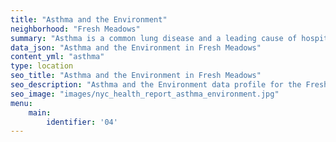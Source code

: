 ```yaml
---
title: "Asthma and the Environment"
neighborhood: "Fresh Meadows"
summary: "Asthma is a common lung disease and a leading cause of hospitalizations for children under 15 years old. This report provides a summary of asthma indicators by neighborhood. It also describes housing and neighborhood characteristics that can make asthma worse."
data_json: "Asthma and the Environment in Fresh Meadows"
content_yml: "asthma"
type: location
seo_title: "Asthma and the Environment in Fresh Meadows"
seo_description: "Asthma and the Environment data profile for the Fresh Meadows neighborhood of NYC."
seo_image: "images/nyc_health_report_asthma_environment.jpg"
menu:
    main:
        identifier: '04'
---
```

